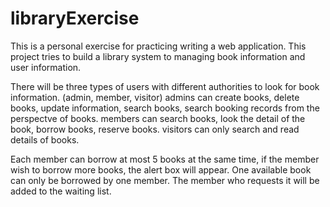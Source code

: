 # libraryExercise

This is a personal exercise for practicing writing a web application.
This project tries to build a library system to managing book information and user information.

There will be three types of users with different authorities to look for book information. (admin, member, visitor)
admins can create books, delete books, update information, search books, search booking records from the perspectve of books.
members can search books, look the detail of the book, borrow books, reserve books.
visitors can only search and read details of books.

Each member can borrow at most 5 books at the same time, if the member wish to borrow more books, the alert box will appear.
One available book can only be borrowed by one member. The member who requests it will be added to the waiting list.
